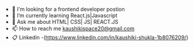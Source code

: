 - 👋 I'm looking for a frontend developer postion
- 🌱 I’m currently learning React.js|Javascript
- 💬 Ask me about HTML| CSS| JS| REACT.JS
- 📫 How to reach me kaushikispace20@gmail.com
- 📋 Linkedin -(https://www.linkedin.com/in/kaushiki-shukla-1b8076209/)
  

<!---
kaushiki101/kaushiki101 is a ✨ special ✨ repository because its `README.md` (this file) appears on your GitHub profile.
You can click the Preview link to take a look at your changes.
--->
